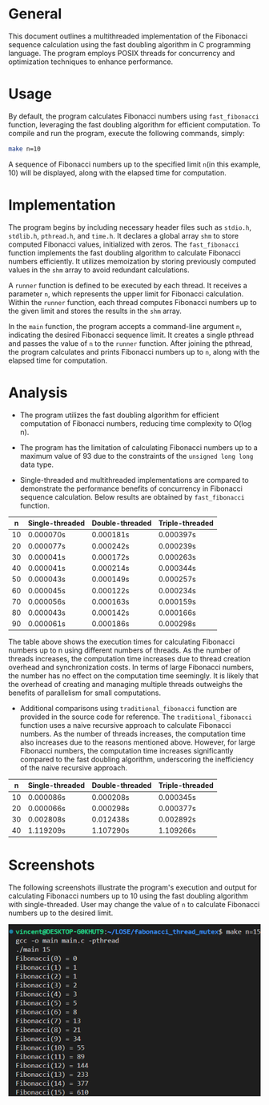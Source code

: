 # General

This document outlines a multithreaded implementation of the Fibonacci sequence calculation using the fast doubling algorithm in C programming language. The program employs POSIX threads for concurrency and optimization techniques to enhance performance.

# Usage

By default, the program calculates Fibonacci numbers using `fast_fibonacci` function, leveraging the fast doubling algorithm for efficient computation. To compile and run the program, execute the following commands, simply:

```bash
make n=10
```

A sequence of Fibonacci numbers up to the specified limit `n`(in this example, 10) will be displayed, along with the elapsed time for computation. 
 
# Implementation

The program begins by including necessary header files such as `stdio.h`, `stdlib.h`, `pthread.h`, and `time.h`. It declares a global array `shm` to store computed Fibonacci values, initialized with zeros. The `fast_fibonacci` function implements the fast doubling algorithm to calculate Fibonacci numbers efficiently. It utilizes memoization by storing previously computed values in the `shm` array to avoid redundant calculations.

A `runner` function is defined to be executed by each thread. It receives a parameter `n`, which represents the upper limit for Fibonacci calculation. Within the `runner` function, each thread computes Fibonacci numbers up to the given limit and stores the results in the `shm` array.

In the `main` function, the program accepts a command-line argument `n`, indicating the desired Fibonacci sequence limit. It creates a single pthread and passes the value of `n` to the `runner` function. After joining the pthread, the program calculates and prints Fibonacci numbers up to `n`, along with the elapsed time for computation.

# Analysis

- The program utilizes the fast doubling algorithm for efficient computation of Fibonacci numbers, reducing time complexity to O(log n).

- The program has the limitation of calculating Fibonacci numbers up to a maximum value of 93 due to the constraints of the `unsigned long long` data type. 

- Single-threaded and multithreaded implementations are compared to demonstrate the performance benefits of concurrency in Fibonacci sequence calculation. Below results are obtained by `fast_fibonacci` function.

| n | Single-threaded | Double-threaded | Triple-threaded |
| --- | --- | --- | --- |
| 10 | 0.000070s | 0.000181s | 0.000397s |
| 20 | 0.000077s | 0.000242s | 0.000239s |
| 30 | 0.000041s | 0.000172s | 0.000263s |
| 40 | 0.000041s | 0.000214s | 0.000344s |
| 50 | 0.000043s | 0.000149s | 0.000257s |
| 60 | 0.000045s | 0.000122s | 0.000234s |
| 70 | 0.000056s | 0.000163s | 0.000159s |
| 80 | 0.000043s | 0.000142s | 0.000166s |
| 90 | 0.000061s | 0.000186s | 0.000298s |

The table above shows the execution times for calculating Fibonacci numbers up to n using different numbers of threads. As the number of threads increases, the computation time increases due to thread creation overhead and synchronization costs. In terms of large Fibonacci numbers, the number has no effect on the computation time seemingly. It is likely that the overhead of creating and managing multiple threads outweighs the benefits of parallelism for small computations.

- Additional comparisons using `traditional_fibonacci` function are provided in the source code for reference. The `traditional_fibonacci` function uses a naive recursive approach to calculate Fibonacci numbers. As the number of threads increases, the computation time also increases due to the reasons mentioned above. However, for large Fibonacci numbers, the computation time increases significantly compared to the fast doubling algorithm, underscoring the inefficiency of the naive recursive approach.

| n | Single-threaded | Double-threaded | Triple-threaded |
| --- | --- | --- | --- |
| 10 | 0.000086s | 0.000208s | 0.000345s |
| 20 | 0.000066s | 0.000298s | 0.000377s |
| 30 | 0.002808s | 0.012438s | 0.002892s |
| 40 | 1.119209s | 1.107290s | 1.109266s |


# Screenshots

The following screenshots illustrate the program's execution and output for calculating Fibonacci numbers up to 10 using the fast doubling algorithm with single-threaded. User may change the value of `n` to calculate Fibonacci numbers up to the desired limit.

![alt text](image.png)
